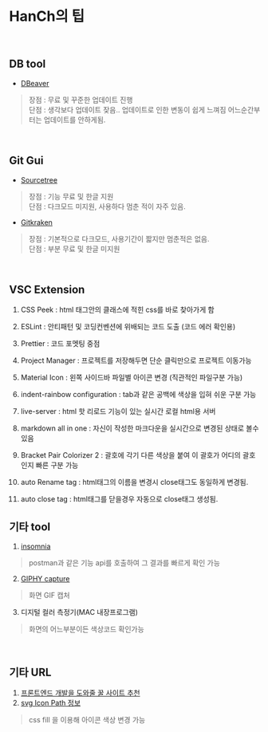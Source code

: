 # HanCh의 팁

<br>

## DB tool
 - [DBeaver](https://dbeaver.io/)
  >장점 : 무료 및 꾸준한 업데이트 진행 <br> 단점 : 생각보다 업데이트 잦음.. 업데이트로 인한 변동이 쉽게 느껴짐 어느순간부터는 업데이트를 안하게됨.

<br>

## Git Gui
 - [Sourcetree](https://www.sourcetreeapp.com/)
  >장점 : 기능 무료 및 한글 지원<br>단점 : 다크모드 미지원, 사용하다 멈춘 적이 자주 있음.

 - [Gitkraken](https://www.gitkraken.com/)
  >장점 : 기본적으로 다크모드, 사용기간이 짧지만 멈춘적은 없음.<br>단점 : 부분 무료 및 한글 미지원

<br>

## VSC Extension
1. CSS Peek : html 태그안의 클래스에 적힌 css를 바로 찾아가게 함
   
2. ESLint : 안티패턴 및 코딩컨벤션에 위배되는 코드 도출 (코드 에러 확인용)
3. Prettier : 코드 포멧팅 중점
4. Project Manager : 프로젝트를 저장해두면 단순 클릭만으로 프로젝트 이동가능
5. Material Icon : 왼쪽 사이드바 파일별 아이콘 변경 (직관적인 파일구분 가능)
6. indent-rainbow configuration : tab과 같은 공백에 색상을 입혀 쉬운 구분 가능
7. live-server : html 핫 리로드 기능이 있는 실시간 로컬 html용 서버
8. markdown all in one : 자신이 작성한 마크다운을 실시간으로 변경된 상태로 볼수 있음
9.  Bracket Pair Colorizer 2 : 괄호에 각기 다른 색상을 붙여 이 괄호가 어디의 괄호인지 빠른 구분 가능
10. auto Rename tag : html태그의 이름을 변경시 close태그도 동일하게 변경됨.
11. auto close tag : html태그를 닫을경우 자동으로 close태그 생성됨.


## 기타 tool
1. [insomnia](https://insomnia.rest/)
> postman과 같은 기능 api를 호출하여 그 결과를 빠르게 확인 가능
2. [GIPHY capture](https://giphy.com/apps/giphycapture)
> 화면 GIF 캡처
3. 디지털 컬러 측정기(MAC 내장프로그램)
> 화면의 어느부분이든 색상코드 확인가능

<br>

## 기타 URL
1. [프론트엔드 개발을 도와줄 꿀 사이트 추천](https://velog.io/@jun7867/%ED%94%84%EB%A1%A0%ED%8A%B8%EC%97%94%EB%93%9C-%EA%B0%9C%EB%B0%9C%EC%9D%84-%EB%8F%84%EC%99%80%EC%A4%84-%EA%BF%80-%EC%82%AC%EC%9D%B4%ED%8A%B8-%EC%B6%94%EC%B2%9C)
2. [svg Icon Path 정보](http://svgicons.sparkk.fr/)
> css fill 을 이용해 아이콘 색상 변경 가능
